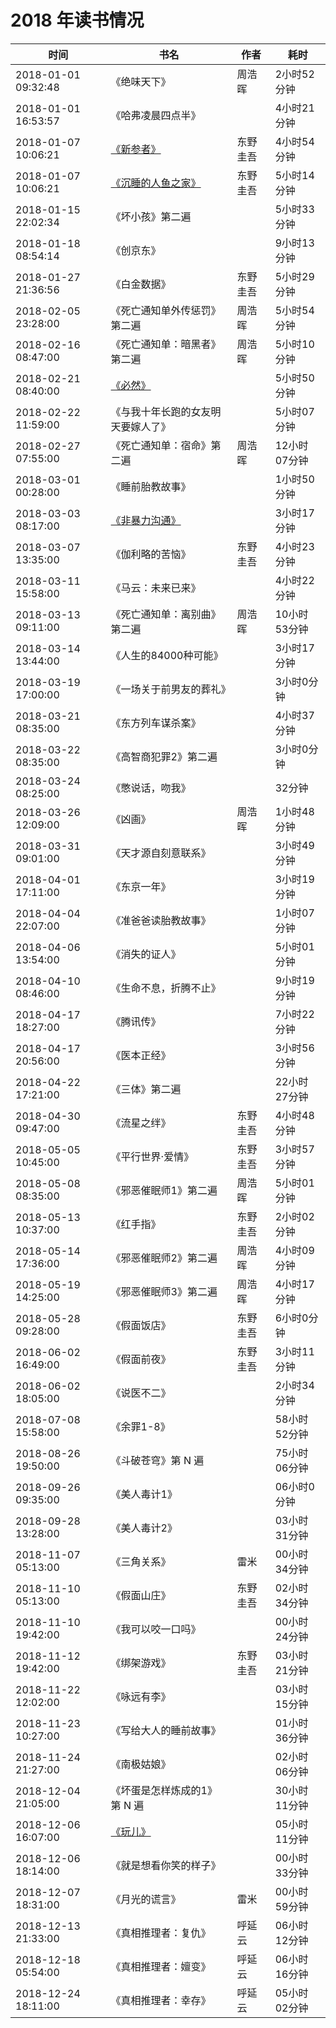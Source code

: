 # 2018 年读书情况

时间 | 书名 | 作者 | 耗时
-----|------|------|-----
2018-01-01 09:32:48 |《绝味天下》                                              | 周浩晖 |2小时52分钟 |
2018-01-01 16:53:57 |《哈弗凌晨四点半》                                        | | 4小时21分钟 |
2018-01-07 10:06:21 |[《新参者》](https://wxnacy.com/2017/12/26/xincanzhe/)    | 东野圭吾 | 4小时54分钟 |
2018-01-07 10:06:21 |[《沉睡的人鱼之家》](https://wxnacy.com/2018/01/07/chenshuiderenyuzhijia/)  | 东野圭吾 | 5小时14分钟 |
2018-01-15 22:02:34 |《坏小孩》第二遍                                          | | 5小时33分钟 |
2018-01-18 08:54:14 |《创京东》                                                | | 9小时13分钟 |
2018-01-27 21:36:56 |《白金数据》                                              | 东野圭吾 | 5小时29分钟 |
2018-02-05 23:28:00 |《死亡通知单外传惩罚》第二遍                              | 周浩晖 | 5小时54分钟 |
2018-02-16 08:47:00 |《死亡通知单：暗黑者》第二遍                              | 周浩晖 | 5小时10分钟 |
2018-02-21 08:40:00 |[《必然》](https://wxnacy.com/2018/02/21/biran/)                            | | 5小时50分钟 |
2018-02-22 11:59:00 |《与我十年长跑的女友明天要嫁人了》                        | | 5小时07分钟 |
2018-02-27 07:55:00 |《死亡通知单：宿命》第二遍                                | 周浩晖 | 12小时07分钟 |
2018-03-01 00:28:00 |《睡前胎教故事》                                          | | 1小时50分钟 |
2018-03-03 08:17:00 |[《非暴力沟通》](https://wxnacy.com/2018/03/05/feibaoligoutong/)            | | 3小时17分钟 |
2018-03-07 13:35:00 |《伽利略的苦恼》                                          | 东野圭吾 | 4小时23分钟 |
2018-03-11 15:58:00 |《马云：未来已来》                                        | | 4小时22分钟 |
2018-03-13 09:11:00 |《死亡通知单：离别曲》第二遍                              | 周浩晖 | 10小时53分钟 |
2018-03-14 13:44:00 |《人生的84000种可能》                                     | | 3小时17分钟 |
2018-03-19 17:00:00 |《一场关于前男友的葬礼》                                  | | 3小时0分钟 |
2018-03-21 08:35:00 |《东方列车谋杀案》                                        | | 4小时37分钟 |
2018-03-22 08:35:00 |《高智商犯罪2》第二遍                                     | | 3小时0分钟 |
2018-03-24 08:25:00 |《憋说话，吻我》                                          | | 32分钟 |
2018-03-26 12:09:00 |《凶画》                                                  | 周浩晖 | 1小时48分钟 |
2018-03-31 09:01:00 |《天才源自刻意联系》                                      | | 3小时49分钟 |
2018-04-01 17:11:00 |《东京一年》                                              | | 3小时19分钟 |
2018-04-04 22:07:00 |《准爸爸读胎教故事》                                      | | 1小时07分钟 |
2018-04-06 13:54:00 |《消失的证人》                                            | | 5小时01分钟 |
2018-04-10 08:46:00 |《生命不息，折腾不止》                                    | | 9小时19分钟 |
2018-04-17 18:27:00 |《腾讯传》                                                | | 7小时22分钟 |
2018-04-17 20:56:00 |《医本正经》                                              | | 3小时56分钟 |
2018-04-22 17:21:00 |《三体》第二遍                                            | | 22小时27分钟 |
2018-04-30 09:47:00 |《流星之绊》                                              | 东野圭吾 | 4小时48分钟 |
2018-05-05 10:45:00 |《平行世界·爱情》                                         | 东野圭吾 | 3小时57分钟 |
2018-05-08 08:35:00 |《邪恶催眠师1》第二遍                                     | 周浩晖 | 5小时01分钟 |
2018-05-13 10:37:00 |《红手指》                                                | 东野圭吾 | 2小时02分钟 |
2018-05-14 17:36:00 |《邪恶催眠师2》第二遍                                     | 周浩晖 | 4小时09分钟 |
2018-05-19 14:25:00 |《邪恶催眠师3》第二遍                                     | 周浩晖 | 4小时17分钟 |
2018-05-28 09:28:00 |《假面饭店》                                              | 东野圭吾 | 6小时0分钟 |
2018-06-02 16:49:00 |《假面前夜》                                              | 东野圭吾 | 3小时11分钟 |
2018-06-02 18:05:00 |《说医不二》                                              | | 2小时34分钟 |
2018-07-08 15:58:00 |《余罪1-8》                                               | | 58小时52分钟 |
2018-08-26 19:50:00 |《斗破苍穹》第 N 遍                                       | | 75小时06分钟 |
2018-09-26 09:35:00 |《美人毒计1》                                             | | 06小时0分钟 |
2018-09-28 13:28:00 |《美人毒计2》                                             | | 03小时31分钟 |
2018-11-07 05:13:00 |《三角关系》                                              | 雷米 | 00小时34分钟 |
2018-11-10 05:13:00 |《假面山庄》                                              | 东野圭吾 | 02小时34分钟 |
2018-11-10 19:42:00 |《我可以咬一口吗》                                        | | 00小时24分钟 |
2018-11-12 19:42:00 |《绑架游戏》                                              | 东野圭吾 | 03小时21分钟 |
2018-11-22 12:02:00 |《咏远有李》                                              | | 03小时15分钟 |
2018-11-23 10:27:00 |《写给大人的睡前故事》                                    | | 01小时36分钟 |
2018-11-24 21:27:00 |《南极姑娘》                                              | | 02小时06分钟 |
2018-12-04 21:05:00 |《坏蛋是怎样炼成的1》第 N 遍                              | | 30小时11分钟 |
2018-12-06 16:07:00 |[《玩儿》](https://wxnacy.com/2018/12/17/waner/)                            | | 05小时11分钟 |
2018-12-06 18:14:00 |《就是想看你笑的样子》                                    | | 00小时33分钟 |
2018-12-07 18:31:00 |《月光的谎言》                                            | 雷米 | 00小时59分钟 |
2018-12-13 21:33:00 |《真相推理者：复仇》                                      | 呼延云 | 06小时12分钟 |
2018-12-18 05:54:00 |《真相推理者：嬗变》                                      | 呼延云 | 06小时16分钟 |
2018-12-24 18:11:00 |《真相推理者：幸存》                                      | 呼延云 | 05小时02分钟 |
